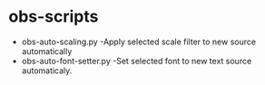 # obs-scripts
- obs-auto-scaling.py
  -Apply selected scale filter to new source automatically
- obs-auto-font-setter.py
  -Set selected font to new text source automaticaly.
